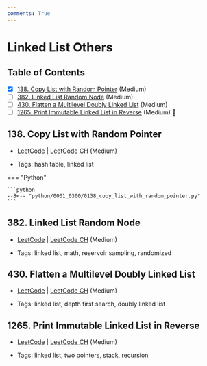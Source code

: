 ```yaml
---
comments: True
---
```


# Linked List Others

## Table of Contents

- [x] [138. Copy List with Random Pointer](https://leetcode.cn/problems/copy-list-with-random-pointer/) (Medium)
- [ ] [382. Linked List Random Node](https://leetcode.cn/problems/linked-list-random-node/) (Medium)
- [ ] [430. Flatten a Multilevel Doubly Linked List](https://leetcode.cn/problems/flatten-a-multilevel-doubly-linked-list/) (Medium)
- [ ] [1265. Print Immutable Linked List in Reverse](https://leetcode.cn/problems/print-immutable-linked-list-in-reverse/) (Medium) 👑

## 138. Copy List with Random Pointer

-   [LeetCode](https://leetcode.com/problems/copy-list-with-random-pointer/) | [LeetCode CH](https://leetcode.cn/problems/copy-list-with-random-pointer/) (Medium)

-   Tags: hash table, linked list

=== "Python"

    ```python
    --8<-- "python/0001_0300/0138_copy_list_with_random_pointer.py"
    ```



## 382. Linked List Random Node

-   [LeetCode](https://leetcode.com/problems/linked-list-random-node/) | [LeetCode CH](https://leetcode.cn/problems/linked-list-random-node/) (Medium)

-   Tags: linked list, math, reservoir sampling, randomized


## 430. Flatten a Multilevel Doubly Linked List

-   [LeetCode](https://leetcode.com/problems/flatten-a-multilevel-doubly-linked-list/) | [LeetCode CH](https://leetcode.cn/problems/flatten-a-multilevel-doubly-linked-list/) (Medium)

-   Tags: linked list, depth first search, doubly linked list


## 1265. Print Immutable Linked List in Reverse

-   [LeetCode](https://leetcode.com/problems/print-immutable-linked-list-in-reverse/) | [LeetCode CH](https://leetcode.cn/problems/print-immutable-linked-list-in-reverse/) (Medium)

-   Tags: linked list, two pointers, stack, recursion
